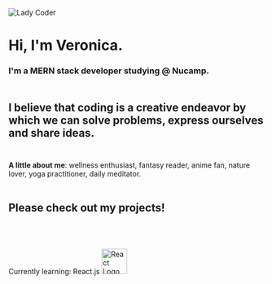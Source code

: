 ![Lady Coder](https://media1.tenor.com/images/86151e83806b0e48413715fcff110069/tenor.gif?itemid=16793279)

# Hi, I'm Veronica.

### I'm a MERN stack developer studying @ Nucamp. <br><br> 


## I believe that coding is a creative endeavor by which we can solve problems, express ourselves and share ideas. <br><br>


<strong>A little about me</strong>: wellness enthusiast, fantasy reader, anime fan, nature lover, yoga practitioner, daily meditator. <br><br>

## Please check out my projects! <br><br><br>

Currently learning: React.js <img src="https://cdn.iconscout.com/icon/free/png-256/react-1-282599.png" height="50px" alt="React Logo"> 

<!--
**veronicaadler/veronicaadler** is a ✨ _special_ ✨ repository because its `README.md` (this file) appears on your GitHub profile.

Here are some ideas to get you started:

- 🔭 I’m currently working on ...
- 🌱 I’m currently learning ...
- 👯 I’m looking to collaborate on ...
- 🤔 I’m looking for help with ...
- 💬 Ask me about ...
- 📫 How to reach me: ...
- 😄 Pronouns: ...
- ⚡ Fun fact: ...
-->
